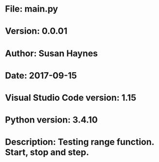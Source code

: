 # File:     main.py
# Version:  0.0.01
# Author:   Susan Haynes
# Date: 2017-09-15
# Visual Studio Code version: 1.15
# Python version: 3.4.10

# Description: Testing range function. Start, stop and step.